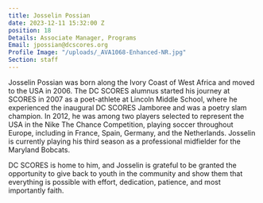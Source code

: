 ```yaml
---
title: Josselin Possian
date: 2023-12-11 15:32:00 Z
position: 18
Details: Associate Manager, Programs
Email: jpossian@dcscores.org
Profile Image: "/uploads/_AVA1068-Enhanced-NR.jpg"
Section: staff
---
```


Josselin Possian was born along the Ivory Coast of West Africa and moved to the USA in 2006. The DC SCORES alumnus started his journey at SCORES in 2007 as a poet-athlete at Lincoln Middle School, where he experienced the inaugural DC SCORES Jamboree and was a poetry slam champion. In 2012, he was among two players selected to represent the USA in the Nike The Chance Competition, playing soccer throughout Europe, including in France, Spain, Germany, and the Netherlands. Josselin is currently playing his third season as a professional midfielder for the Maryland Bobcats.

DC SCORES is home to him, and Josselin is grateful to be granted the opportunity to give back to youth in the community and show them that everything is possible with effort, dedication, patience, and most importantly faith.